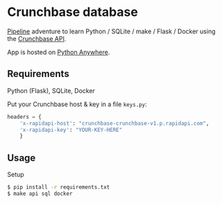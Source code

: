 # Crunchbase database

[Pipeline](https://www.dataengineering.academy/) adventure to learn Python / SQLite / make / Flask / Docker using the [Crunchbase API](https://data.crunchbase.com/docs/using-the-api).

App is hosted on [Python Anywhere](http://adamg33.pythonanywhere.com/).

## Requirements

Python (Flask), SQLite, Docker


Put your Crunchbase host & key in a file `keys.py`:

```python
headers = {
    'x-rapidapi-host': "crunchbase-crunchbase-v1.p.rapidapi.com",
    'x-rapidapi-key': "YOUR-KEY-HERE"
    }
```

## Usage

Setup 

```bash
$ pip install -r requirements.txt
$ make api sql docker
```
